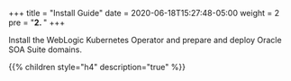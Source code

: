+++
title = "Install Guide"
date = 2020-06-18T15:27:48-05:00
weight = 2
pre = "<b>2. </b>"
+++


Install the WebLogic Kubernetes Operator and prepare and deploy Oracle SOA Suite domains.

{{% children style="h4" description="true" %}}
